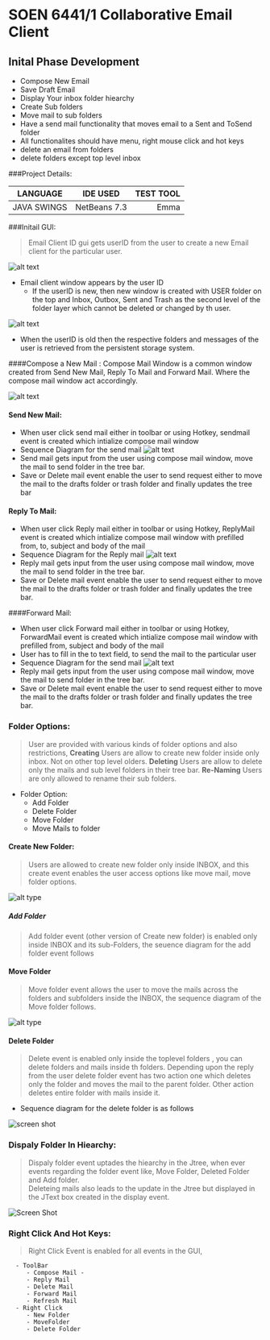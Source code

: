 SOEN 6441/1 Collaborative Email Client
======================================

Inital Phase Development
----------------------
 * Compose New Email
 * Save Draft Email
 * Display Your inbox folder hiearchy
 * Create Sub folders
 * Move mail to sub folders
 * Have a send mail functionality that moves email to a Sent and ToSend folder
 * All functionalites should have menu, right mouse click and hot keys
 * delete an email from folders
 * delete folders except top level inbox

###Project Details:

| LANGUAGE      | IDE USED      | TEST TOOL  |
| ------------- |:-------------:| ---------: |
| JAVA SWINGS   | NetBeans 7.3  |  Emma      |

###Initail GUI:

>Email Client ID gui gets userID from the user to create a new Email client for the particular user.

![alt text](img/intial.png "Initial GUI")

- Email client window appears by the user ID
    - If the userID is new, then new window is created with USER folder on the top and Inbox, Outbox, Sent and Trash as the second level of the folder layer which cannot be deleted or changed by th user.
    
![alt text](img/mainGUI.png "Main window GUI")

 - When the userID is old then the respective folders and messages of the user is retrieved from the persistent storage system.

####Compose a New Mail :
Compose Mail Window is a common window created from Send New Mail, Reply To Mail and Forward Mail. Where the compose mail window act accordingly.

![alt text](img/composeMail.png "Compose Mail Window") 

#### Send New Mail:
 - When user click send mail either in toolbar or using Hotkey, sendmail event is created which intialize compose mail window 
 - Sequence Diagram for the send mail 
![alt text](UseCases/SD%20Images/SendMail.png  "Send New Window")
 - Send mail gets input from the user using compose mail window, move the mail to send folder in the tree bar.
 - Save or Delete mail event enable the user to send request either to move the mail to the drafts folder or trash folder and finally updates the tree bar
   
#### Reply To Mail:
 - When user click Reply mail either in toolbar or using Hotkey, ReplyMail event is created which intialize compose mail window with prefilled from, to, subject and body of the mail 
 - Sequence Diagram for the Reply mail 
![alt text](UseCases/SD%20Images/replyMail.png  "Reply New Window")
 - Reply mail gets input from the user using compose mail window, move the mail to send folder in the tree bar.
 - Save or Delete mail event enable the user to send request either to move the mail to the drafts folder or trash folder and finally updates the tree bar.
   
####Forward Mail:
 - When user click Forward mail either in toolbar or using Hotkey, ForwardMail event is created which intialize compose mail window with prefilled from, subject and body of the mail 
 - User has to fill in the to text field, to send the mail to the particular user 
 - Sequence Diagram for the send mail 
![alt text](UseCases/SD%20Images/ForwardMail.png "Reply New Window")
 - Reply mail gets input from the user using compose mail window, move the mail to send folder in the tree bar.
 - Save or Delete mail event enable the user to send request either to move the mail to the drafts folder or trash folder and finally updates the tree bar.
    
### Folder Options:
> User are provided with various kinds of folder options and also restrictions, 
**Creating**
     Users are allow to create new folder inside only inbox. Not on other top level olders. 
**Deleting**
     Users are allow to delete only the mails and sub level folders in their tree bar.
**Re-Naming**
     Users are only allowed to rename their sub folders.
     
 - Folder Option:
   - Add Folder 
   - Delete Folder
   - Move Folder
   - Move Mails to folder

#### Create New Folder:
> Users are allowed to create new folder only inside INBOX, and this create event enables the user access options like move mail, move folder options.

![alt type](UseCases/SD%20Images/createNewFolder.png "Create New Folder Sequence Diagram")

##### Add Folder 
> Add folder event (other version of Create new folder) is enabled only inside INBOX and its sub-Folders, the seuence diagram for the add folder event follows

#### Move Folder
> Move folder event allows the user to move the mails across the folders and subfolders inside the INBOX, the sequence diagram of the Move folder follows. 

![alt type](UseCases/SD%20Images/MoveselectFolder.png "MoveFolder Sequence Diagram")

#### Delete Folder

> Delete event is enabled only inside the toplevel folders , you can delete folders and mails inside th folders. Depending upon the reply from the user delete folder event has two action one which deletes only the folder and moves the mail to the parent folder. Other action deletes entire folder with mails inside it.
  
  - Sequence diagram for the delete folder is as follows

![screen shot](UseCases/SD%20Images/deleteFolder.png "Delete Folder Sequence Diagram")

### Dispaly Folder In Hiearchy:

> Dispaly folder event uptades the hiearchy in the Jtree, when ever events regarding the folder event like, Move Folder, Deleted Folder and Add folder.   
> Deleteing mails also leads to the update in the Jtree but displayed in the JText box created in the display event.

![Screen Shot](UseCases/SD%20Images/updateFolder.png "Update Folder")

### Right Click And Hot Keys:

> Right Click Event is enabled for all events in the GUI, 

      - ToolBar
         - Compose Mail - 
         - Reply Mail
         - Delete Mail
         - Forward Mail
         - Refresh Mail 
      - Right Click
         - New Folder
         - MoveFolder
         - Delete Folder 

